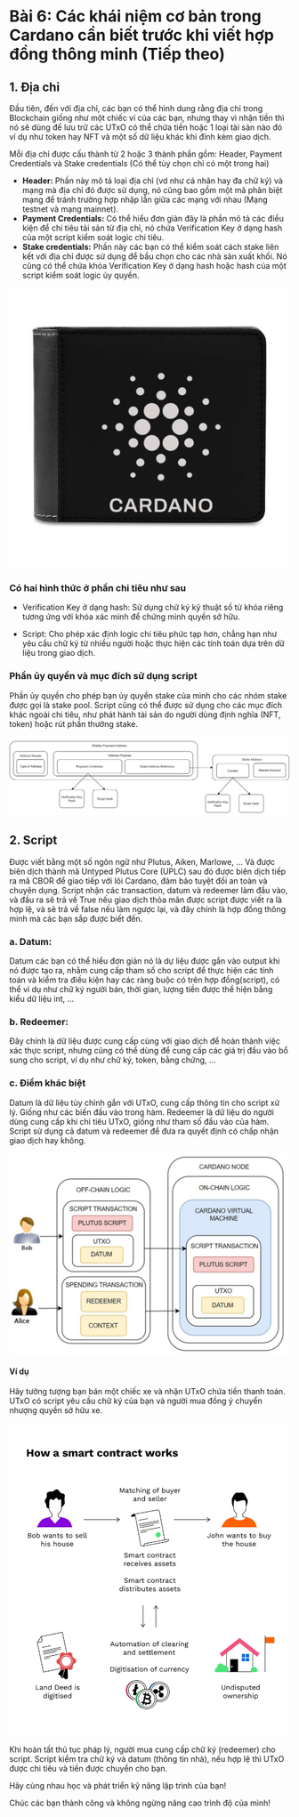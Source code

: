 # Bài 6: Các khái niệm cơ bản trong Cardano cần biết trước khi viết hợp đồng thông minh (Tiếp theo)

## 1. Địa chỉ

Đầu tiên, đến với địa chỉ, các bạn có thể hình dung rằng địa chỉ trong
Blockchain giống như một chiếc ví của các bạn, nhưng thay vì nhận tiền thì nó sẽ
dùng để lưu trữ các UTxO có thể chứa tiền hoặc 1 loại tài sản nào đó ví dụ như
token hay NFT và một số dữ liệu khác khi đính kèm giao dịch.

Mỗi địa chỉ được cấu thành từ 2 hoặc 3 thành phần gồm: Header, Payment
Credentials và Stake credentials (Có thể tùy chọn chỉ có một trong hai)

- **Header:** Phần này mô tả loại địa chỉ (vd như cá nhân hay đa chữ ký) và mạng
  mà địa chỉ đó được sử dụng, nó cũng bao gồm một mã phân biệt mạng để tránh
  trường hợp nhập lẫn giữa các mạng với nhau (Mạng testnet và mạng mainnet).
- **Payment Credentials:** Có thể hiểu đơn giản đây là phần mô tả các điều kiện để
  chi tiêu tải sản từ địa chỉ, nó chứa Verification Key ở dạng hash của một
  script kiểm soát logic chi tiêu.
- **Stake credentials:** Phần này các bạn có thể kiểm soát cách stake liên kết với
  địa chỉ được sử dụng để bầu chọn cho các nhà sản xuất khối. Nó cũng có thể
  chứa khóa Verification Key ở dạng hash hoặc hash của một script kiểm soát
  logic ủy quyền.

![Ví trong Cardano](./img/Bai6/img1.jpg)

### Có hai hình thức ở phần chi tiêu như sau

- Verification Key ở dạng hash: Sử dụng chữ ký kỹ thuật số từ khóa riêng tương
  ứng với khóa xác minh để chứng minh quyền sở hữu.

- Script: Cho phép xác định logic chi tiêu phức tạp hơn, chẳng hạn như yêu cầu
  chữ ký từ nhiều người hoặc thực hiện các tính toán dựa trên dữ liệu trong giao
  dịch.

### Phần ủy quyền và mục đích sử dụng script

Phần ủy quyền cho phép bạn ủy quyền stake của mình cho các nhóm stake được gọi
là stake pool. Script cũng có thể được sử dụng cho các mục đích khác ngoài chi
tiêu, như phát hành tài sản do người dùng định nghĩa (NFT, token) hoặc rút phần
thưởng stake.

![Phần ủy quyền](./img/Bai6/img2.jpg)

## 2. Script

Được viết bằng một số ngôn ngữ như Plutus, Aiken, Marlowe, … Và được biên dịch
thành mã Untyped Plutus Core (UPLC) sau đó được biên dịch tiếp ra mã CBOR để
giao tiếp với lõi Cardano, đảm bảo tuyệt đối an toàn và chuyên dụng. Script nhận
các transaction, datum và redeemer làm đầu vào, và đầu ra sẽ trả về True nếu
giao dịch thỏa mãn được script được viết ra là hợp lệ, và sẽ trả về false nếu
làm ngược lại, và đây chính là hợp đồng thông minh mà các bạn sắp được biết đến.

### a. Datum:

Datum các bạn có thể hiểu đơn giản nó là dự liệu được gắn vào output khi nó được
tạo ra, nhằm cung cấp tham số cho script để thực hiện các tính toán và kiểm tra
điều kiện hay các ràng buộc có trên hợp đồng(script), có thể ví dụ như chữ ký
người bán, thời gian, lượng tiền được thể hiện bằng kiểu dữ liệu int, …

### b. Redeemer:

Đây chính là dữ liệu được cung cấp cùng với giao dịch để hoàn thành việc xác
thực script, nhưng cũng có thể dùng để cung cấp các giá trị đầu vào bổ sung cho
script, ví dụ như chữ ký, token, bằng chứng, …

### c. Điểm khác biệt

Datum là dữ liệu tùy chỉnh gắn với UTxO, cung cấp thông tin cho script xử lý.
Giống như các biến đầu vào trong hàm. Redeemer là dữ liệu do người dùng cung cấp
khi chi tiêu UTxO, giống như tham số đầu vào của hàm. Script sử dụng cả datum và
redeemer để đưa ra quyết định có chấp nhận giao dịch hay không.

![Minh họa về ứng dụng của datum và redeemer](./img/Bai6/img4.jpg)

#### Ví dụ

Hãy tưởng tượng bạn bán một chiếc xe và nhận UTxO chứa tiền thanh toán. UTxO có
script yêu cầu chữ ký của bạn và người mua đồng ý chuyển nhượng quyền sở hữu xe.

![Ví dụ](./img/Bai6/img3.jpg)

Khi hoàn tất thủ tục pháp lý, người mua cung cấp chữ ký (redeemer) cho script.
Script kiểm tra chữ ký và datum (thông tin nhà), nếu hợp lệ thì UTxO được chi
tiêu và tiền được chuyển cho bạn.

Hãy cùng nhau học và phát triển kỹ năng lập trình của bạn!

Chúc các bạn thành công và không ngừng nâng cao trình độ của mình!
